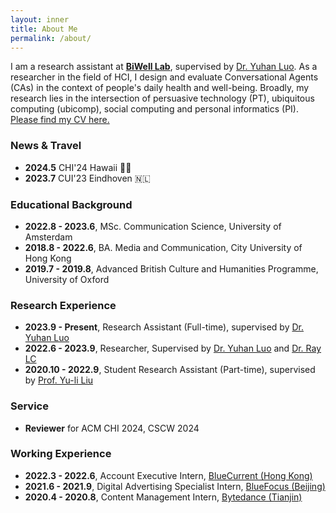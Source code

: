```yaml
---
layout: inner
title: About Me
permalink: /about/
---
```


I am a research assistant at [**BiWell Lab**](https://yuhanlolo.github.io/me/lab.html), supervised by [Dr. Yuhan Luo](https://yuhanlolo.github.io/me/). As a researcher in the field of HCI, I design and evaluate Conversational Agents (CAs) in the context of people's daily health and well-being. Broadly, my research lies in the intersection of persuasive technology (PT), ubiquitous computing (ubicomp), social computing and personal informatics (PI).
[Please find my CV here.](img/Resume-0312.pdf) 

### News & Travel
+ **2024.5** CHI'24 Hawaii 🏄‍♀️
+ **2023.7** CUI'23 Eindhoven 🇳🇱

### Educational Background
+ **2022.8 - 2023.6**, MSc. Communication Science, University of Amsterdam
+ **2018.8 - 2022.6**, BA. Media and Communication, City University of Hong Kong
+ **2019.7 - 2019.8**, Advanced British Culture and Humanities Programme, University of Oxford
 
### Research Experience
+ **2023.9 - Present**, Research Assistant (Full-time), supervised by [Dr. Yuhan Luo](https://yuhanlolo.github.io/me/)
+ **2022.6 - 2023.9**, Researcher, Supervised by [Dr. Yuhan Luo](https://yuhanlolo.github.io/me/) and [Dr. Ray LC](https://www.scm.cityu.edu.hk/people/ray-lc)
+ **2020.10 - 2022.9**, Student Research Assistant (Part-time), supervised by [Prof. Yu-li Liu](https://scholars.cityu.edu.hk/en/persons/yuli-liu(cb5a972e-b906-4c9a-8966-2d04034e50f0).html)

### Service
+ **Reviewer** for ACM CHI 2024, CSCW 2024

### Working Experience
+ **2022.3 - 2022.6**, Account Executive Intern, [BlueCurrent (Hong Kong)](https://bluecurrentgroup.com.hk/)
+ **2021.6 - 2021.9**, Digital Advertising Specialist Intern, [BlueFocus (Beijing)](https://www.bluefocusgroup.com/en/)
+ **2020.4 - 2020.8**, Content Management Intern, [Bytedance (Tianjin)](https://www.bytedance.com/en/)
